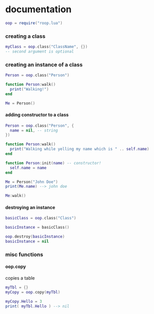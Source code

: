 # documentation
```lua
oop = require("roop.lua")
```

### creating a class
```lua
myClass = oop.class("ClassName", {})
-- second argument is optional
```

### creating an instance of a class
```lua
Person = oop.class("Person")

function Person:walk()
  print("Walking!")
end

Me = Person()
```

#### adding constructor to a class
```lua
Person = oop.class("Person", {
  name = nil, -- string
})

function Person:walk()
  print("Walking while yelling my name which is " .. self.name)
end

function Person:init(name) -- constructor!
  self.name = name
end

Me = Person("John Doe")
print(Me.name) --> john doe

Me:walk()
```

#### destroying an instance
```lua
basicClass = oop.class("Class")

basicInstance = basicClass()

oop.destroy(basicInstance)
basicInstance = nil
```

### misc functions
#### oop.copy
copies a table

```lua
myTbl = {}
myCopy = oop.copy(myTbl)

myCopy.Hello = 3
print( myTbl.Hello ) --> nil
```


